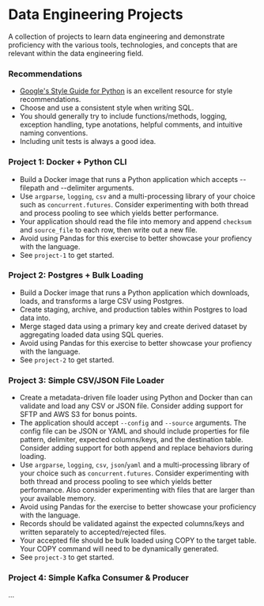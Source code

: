 # Data Engineering Projects
A collection of projects to learn data engineering and demonstrate proficiency with the various tools, technologies, and concepts that are relevant within the data engineering field.

### Recommendations

- [Google's Style Guide for Python](https://google.github.io/styleguide/pyguide.html) is an excellent resource for style recommendations.
- Choose and use a consistent style when writing SQL.
- You should generally try to include functions/methods, logging, exception handling, type anotations, helpful comments, and intuitive naming conventions.
- Including unit tests is always a good idea.

### Project 1: Docker + Python CLI
- Build a Docker image that runs a Python application which accepts --filepath and --delimiter arguments. 
- Use `argparse`, `logging`, `csv` and a multi-processing library of your choice such as `concurrent.futures`. Consider experimenting with both thread and process pooling to see which yields better performance.
- Your application should read the file into memory and append `checksum` and `source_file` to each row, then write out a new file.
- Avoid using Pandas for this exercise to better showcase your profiency with the language.
- See `project-1` to get started.

### Project 2: Postgres + Bulk Loading
- Build a Docker image that runs a Python application which downloads, loads, and transforms a large CSV using Postgres.
- Create staging, archive, and production tables within Postgres to load data into.
- Merge staged data using a primary key and create derived dataset by aggregating loaded data using SQL queries.
- Avoid using Pandas for this exercise to better showcase your profiency with the language.
- See `project-2` to get started.

### Project 3: Simple CSV/JSON File Loader
- Create a metadata-driven file loader using Python and Docker than can validate and load any CSV or JSON file. Consider adding support for SFTP and AWS S3 for bonus points.
- The application should accept `--config` and `--source` arguments. The config file can be JSON or YAML and should include properties for file pattern, delimiter, expected columns/keys, and the destination table. Consider adding support for both append and replace behaviors during loading.
- Use `argparse`, `logging`, `csv`, `json`/`yaml` and a multi-processing library of your choice such as `concurrent.futures`. Consider experimenting with both thread and process pooling to see which yields better performance. Also consider experimenting with files that are larger than your available memory.
- Avoid using Pandas for the exercise to better showcase your proficiency with the language.
- Records should be validated against the expected columns/keys and written separately to accepted/rejected files.
- Your accepted file should be bulk loaded using COPY to the target table. Your COPY command will need to be dynamically generated.
- See `project-3` to get started.

### Project 4: Simple Kafka Consumer & Producer
...
